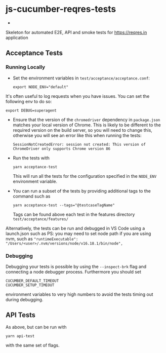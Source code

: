 # js-cucumber-reqres-tests
- 
Skeleton for automated E2E, API and smoke tests for https://reqres.in application

## Acceptance Tests

### Running Locally

- Set the environment variables in `test/acceptance/acceptance.conf`:


  ```
  export NODE_ENV="default"
  ```

It's often useful to log requests when you have issues. You can set the following env to do so:
```
export DEBUG=superagent
```

- Ensure that the version of the `chromedriver` dependency in `package.json` matches your local version of Chrome. This is likely to be different to the required version on the build server, so you will need to change this, otherwise you will see an error like this when running the tests:

  ```
  SessionNotCreatedError: session not created: This version of ChromeDriver only supports Chrome version 86
  ```

- Run the tests with

  ```
  yarn acceptance-test
  ```

  This will run all the tests for the configuration specified in the `NODE_ENV` environment variable.

- You can run a subset of the tests by providing additional tags to the command such as

  ```
  yarn acceptance-test --tags="@testcaseTagName"
  ```

  Tags can be found above each test in the features directory `test/acceptance/features/`

Alternatively, the tests can be run and debugged in VS Code using a launch.json such as
PS: you may need to set node path if you are using nvm, such as
`"runtimeExecutable": "/Users/<user>/.nvm/versions/node/v16.18.1/bin/node",`

### Debugging

Debugging your tests is possible by using the `--inspect-brk` flag and connecting a node debugger process. Furthermore you should set

```
CUCUMBER_DEFAULT_TIMEOUT
CUCUMBER_SETUP_TIMEOUT
```

environment variables to very high numbers to avoid the tests timing out during debugging.

## API Tests

As above, but can be run with

```
yarn api-test
```

with the same set of flags.
